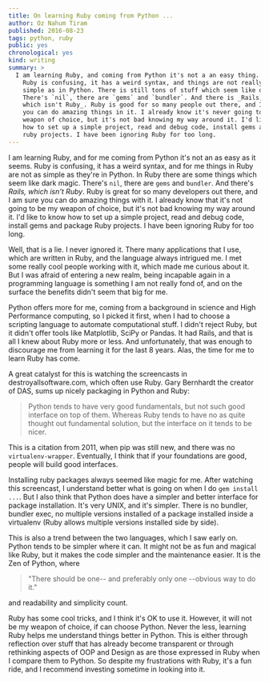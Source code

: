 ```yaml
---
title: On learning Ruby coming from Python ...
author: Oz Nahum Tiram
published: 2016-08-23
tags: python, ruby
public: yes
chronological: yes
kind: writing
summary: >
  I am learning Ruby, and coming from Python it's not a an easy thing.
	Ruby is confusing, it has a weird syntax, and things are not really
	simple as in Python. There is still tons of stuff which seem like dark magic.
	There's `nil`, there are `gems` and `bundler`. And there is _Rails, 
	which isn't Ruby_. Ruby is good for so many people out there, and I am sure 
	you can do amazing things in it. I already know it's never going to be my 
	weapon of choice, but it's not bad knowing my way around it. I'd like to know 
	how to set up a simple project, read and debug code, install gems and package 
	ruby projects. I have been ignoring Ruby for too long.
---
```


I am learning Ruby, and for me coming from Python it's not an as easy as it seems.
Ruby is confusing, it has a weird syntax, and for me things in Ruby are not as simple as they're in Python.
In Ruby there are some things which seem like dark magic. There's `nil`, there are `gems`
and `bundler`. And there's _Rails, which isn't Ruby_.
Ruby is great for so many developers out there, and I am sure you can do amazing things
with it. I already know that it's not going to be my weapon of choice, but it's not
bad knowing my way around it. I'd like to know how to set up a simple project,
read and debug code, install gems and package Ruby projects. I have been ignoring Ruby for too long.

Well, that is a lie. I never ignored it. There many applications that I use, which
are written in Ruby, and the language always intrigued me. I met some really cool people
working with it, which made me curious about it. But I was afraid of
entering a new realm, being incapable again in a programming language is something
I am not really fond of, and on the surface the benefits didn't seem that big for me.

Python offers more for me, coming from a background in science and High Performance computing,
so I picked it first, when I had to choose a scripting language to automate
computational stuff. I didn't reject Ruby, but it didn't offer tools like Matplotlib,
SciPy or Pandas. It had Rails, and that is all I knew about Ruby more or less.
And unfortunately, that was enough to discourage me from learning it for the last
8 years. Alas, the time for me to learn Ruby has come.

A great catalyst for this is watching the screencasts in destroyallsoftware.com,
which often use Ruby. Gary Bernhardt the creator of DAS, sums up nicely packaging in Python and Ruby:

> Python tends to have very good fundamentals, but not such good interface on 
> top of them. Whereas Ruby tends to have no as quite thought out fundamental 
> solution, but the interface on it tends to be nicer.

This is a citation from 2011, when pip was still new, and there was no `virtualenv-wrapper`.
Eventually, I think that if your foundations are good, people will build good interfaces.

Installing ruby packages always seemed like magic for me.
After watching this screencast, I understand better what is going on when I do
`gem install ...`. But I also think that Python does have a simpler and better 
interface for package installation. It's very UNIX, and it's simpler. There is 
no bundler, bundler exec, no multiple versions installed of a package installed
inside a virtualenv (Ruby allows multiple versions installed side by side).

This is also a trend between the two languages, which I saw early on.
Python tends to be simpler where it can. It might not be as fun and magical like
Ruby, but it makes the code simpler and the maintenance easier.
It is the Zen of Python, where

> "There should be one-- and preferably only one --obvious way to do it." 

and readability and simplicity count.

Ruby has some cool tricks, and I think it's OK to use it. However, it will not be my
weapon of choice, if can choose Python. Never the less, learning Ruby helps me 
understand things better in Python. This is either through reflection over stuff that has
already become transparent or through rethinking aspects of OOP
and Design as are those expressed in Ruby when I compare them to Python. So despite
my frustrations with Ruby, it's a fun ride, and I recommend investing sometime in
looking into it.
